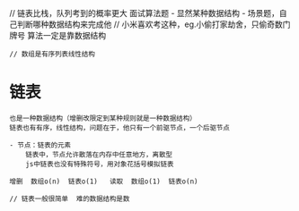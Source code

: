 // 链表比栈，队列考到的概率更大
面试算法题
    - 显然某种数据结构
    - 场景题，自己判断哪种数据结构来完成他 // 小米喜欢考这种，eg.小偷打家劫舍，只偷奇数门牌号
    算法一定是靠数据结构
    
    // 数组是有序列表线性结构

# 链表
    也是一种数据结构（增删改限定到某种规则就是一种数据结构）
    链表也有有序，线性结构，问题在于，他只有一个前驱节点，一个后驱节点

    - 节点：链表的元素
        链表中，节点允许散落在内存中任意地方，离散型
        js中链表也没有特殊符号，用对象花括号模拟链表

    增删  数组o(n)  链表o(1)   读取  数组o(1)  链表o(n)

    // 链表一般很简单  难的数据结构是数

